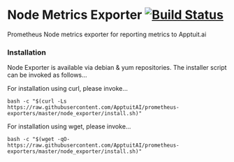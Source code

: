 # Node Metrics Exporter [![Build Status](https://travis-ci.com/ApptuitAI/prometheus-exporters.svg?branch=master)](https://travis-ci.com/ApptuitAI/prometheus-exporters)

Prometheus Node metrics exporter for reporting metrics to Apptuit.ai

### Installation

Node Exporter is available via debian & yum repositories. The installer script 
can be invoked as follows...

For installation using curl, please invoke...
 
```
bash -c "$(curl -Ls https://raw.githubusercontent.com/ApptuitAI/prometheus-exporters/master/node_exporter/install.sh)"
``` 

For installation using wget, please invoke...

```
bash -c "$(wget -qO- https://raw.githubusercontent.com/ApptuitAI/prometheus-exporters/master/node_exporter/install.sh)"
```
